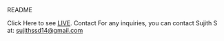 README

Click Here to see [LIVE](https://su-jin1425.github.io/My_Portfolio/).
Contact
For any inquiries, you can contact Sujith S at: sujithssd14@gmail.com
